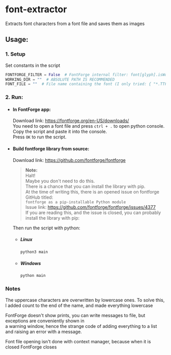 # font-extractor

Extracts font characters from a font file and saves them as images

## Usage:

### 1. Setup

Set constants in the script
```python
FONTFORGE_FILTER = False  # FontForge internal filter: font[glyph].isWorthOutputting()
WORKING_DIR = ""  # ABSOLUTE PATH IS RECOMMENDED
FONT_FILE = ""  # File name containing the font (I only tried: { "*.TTF" } files)
```

### 2. Run:

- #### In FontForge app:
  Download link: https://fontforge.org/en-US/downloads/  
  You need to open a font file and press `ctrl + .` to open python console.
  Copy the script and paste it into the console.  
  Press `OK` to run the script.

- #### Build fontforge library from source:
  Download link: https://github.com/fontforge/fontforge
 
  > **Note:**  
  > Halt!  
  > Maybe you don't need to do this.  
  > There is a chance that you can install the library with pip.  
  > At the time of writing this, there is an opened issue on fontforge GitHub titled:  
  > `fontforge as a pip-installable Python module`  
  > Issue link: https://github.com/fontforge/fontforge/issues/4377  
  > If you are reading this, and the issue is closed, you can probably install the library with pip:

  Then run the script with python:

  - ##### Linux
    ```bash
    python3 main
    ```
    
  - ##### Windows
    ```cmd
    python main
    ```

### Notes

The uppercase characters are overwritten by lowercase ones. 
To solve this, I added count to the end of the name, and made everything lowercase

FontForge doesn't show prints, you can write messages to file, but exceptions are conveniently shown in  
a warning window, hence the strange code of adding everything to a list and raising an error with a message.

Font file opening isn't done with context manager, because when it is closed FontForge closes
